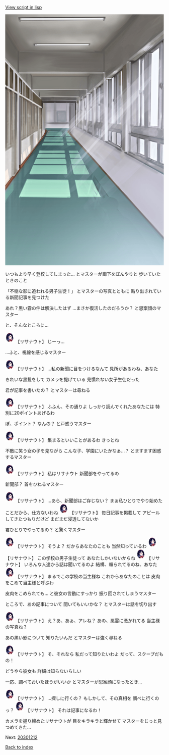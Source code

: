 [View script in lisp](../scripts/20301211.txt)

![corridor_daytime.png](../images/backgrounds/corridor_daytime.png)

いつもより早く登校してしまった…
とマスターが廊下をぼんやりと
歩いていたときのこと

「不穏な影に追われる男子生徒！」
とマスターの写真とともに
貼り出されている新聞記事を見つけた

あれ？黒い霧の件は解決したはず
…まさか復活したのだろうか？
と思案顔のマスター

と、そんなところに…

<img src="../images/units/203011.png" alt="203011.png" height="34"/>
【リサナウト】
じーっ…

…ふと、視線を感じるマスター

<img src="../images/units/203011.png" alt="203011.png" height="34"/>
【リサナウト】
…私の新聞に目をつけるなんて
見所があるわね、あなた

きれいな黒髪をして
カメラを提げている
見慣れない女子生徒だった

君が記事を書いたの？
とマスターは尋ねる

<img src="../images/units/203011.png" alt="203011.png" height="34"/>
【リサナウト】
ふふん、その通りよ
しっかり読んでくれたあなたには
特別に20ポイントあげるわ

ぽ、ポイント？
なんの？
と戸惑うマスター

<img src="../images/units/203011.png" alt="203011.png" height="34"/>
【リサナウト】
集まるといいことがあるわ
きっとね

不敵に笑う女の子を見ながら
こんな子、学園にいたかなぁ…？
とますます困惑するマスター

<img src="../images/units/203011.png" alt="203011.png" height="34"/>
【リサナウト】
私はリサナウト
新聞部をやってるの

新聞部？
首をひねるマスター

<img src="../images/units/203011.png" alt="203011.png" height="34"/>
【リサナウト】
…あら、新聞部はご存じない？
まぁ私ひとりでやり始めた
ことだから、仕方ないわね

<img src="../images/units/203011.png" alt="203011.png" height="34"/>
【リサナウト】
毎日記事を掲載して
アピールしてきたつもりだけど
まだまだ浸透してないか

君ひとりでやってるの？
と驚くマスター

<img src="../images/units/203011.png" alt="203011.png" height="34"/>
【リサナウト】
そうよ？
だからあなたのことも
当然知っているわ

<img src="../images/units/203011.png" alt="203011.png" height="34"/>
【リサナウト】
この学校の男子生徒って
あなたしかいないからね

<img src="../images/units/203011.png" alt="203011.png" height="34"/>
【リサナウト】
いろんな人達から話は聞いてるのよ
結構、頼られてるのね、あなた

<img src="../images/units/203011.png" alt="203011.png" height="34"/>
【リサナウト】
まるでこの学校の当主様ね
これからあなたのことは
皮肉をこめて当主様と呼ぶわ

皮肉をこめられても…
と彼女の言動にすっかり
振り回されてしまうマスター

ところで、あの記事について
聞いてもいいかな？
とマスターは話を切り出す

<img src="../images/units/203011.png" alt="203011.png" height="34"/>
【リサナウト】
え？あ、あぁ、アレね？
あの、悪霊に憑かれてる
当主様の写真ね？

あの黒い影について
知りたいんだ
とマスターは強く尋ねる

<img src="../images/units/203011.png" alt="203011.png" height="34"/>
【リサナウト】
そ、それなら
私だって知りたいわよ
だって、スクープだもの！

どうやら彼女も
詳細は知らないらしい

一応、調べておいたほうがいいか
とマスターが思案顔になったとき…

<img src="../images/units/203011.png" alt="203011.png" height="34"/>
【リサナウト】
…探しに行くの？
もしかして、その真相を
調べに行くのっ？

<img src="../images/units/203011.png" alt="203011.png" height="34"/>
【リサナウト】
それは記事になるわ！

カメラを握り締めたリサナウトが
目をキラキラと輝かせて
マスターをじっと見つめてきた…

Next: [20301212](20301212.md)

[Back to index](index.md)
